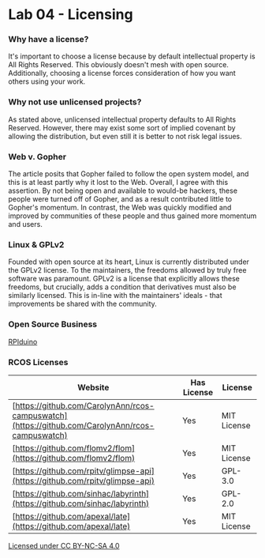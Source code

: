 # Lab 04 - Licensing

### Why have a license?

It's important to choose a license because by default
intellectual property is All Rights Reserved. This
obviously doesn't mesh with open source.
Additionally, choosing a license forces consideration
of how you want others using your work.


### Why not use unlicensed projects?

As stated above, unlicensed intellectual property defaults
to All Rights Reserved. However, there may exist some sort
of implied covenant by allowing the distribution, but even
still it is better to not risk legal issues.

### Web v. Gopher

The article posits that Gopher failed to follow the open
system model, and this is at least partly why it lost to the
Web. Overall, I agree with this assertion. By not being open
and available to would-be hackers, these people were turned
off of Gopher, and as a result contributed little to Gopher's
momentum. In contrast, the Web was quickly modified and
improved by communities of these people and thus gained more
momentum and users.

### Linux & GPLv2

Founded with open source at its heart, Linux is currently
distributed under the GPLv2 license. To the maintainers, the
freedoms allowed by truly free software was paramount. GPLv2
is a license that explicitly allows these freedoms, but
crucially, adds a condition that derivatives must also be
similarly licensed. This is in-line with the maintainers'
ideals - that improvements be shared with the community.


### Open Source Business

[RPIduino](https://github.com/schnur/RPIduino)

### RCOS Licenses

|  Website | Has License  |  License |
|---|---|---|
| [https://github.com/CarolynAnn/rcos-campuswatch](https://github.com/CarolynAnn/rcos-campuswatch)  | Yes  | MIT License  |
| [https://github.com/flomv2/flom](https://github.com/flomv2/flom)  | Yes  | MIT License  |
| [https://github.com/rpitv/glimpse-api](https://github.com/rpitv/glimpse-api)  | Yes  |  GPL-3.0 |
| [https://github.com/sinhac/labyrinth](https://github.com/sinhac/labyrinth) | Yes | GPL-2.0 |
| [https://github.com/apexal/late](https://github.com/apexal/late) | Yes | MIT License |


[Licensed under CC BY-NC-SA 4.0](https://creativecommons.org/licenses/by-nc-sa/4.0/legalcode)
